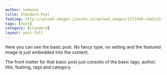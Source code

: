 ```yaml
---
author: someone
title: Standard Post
featimg: http://upload-images.jianshu.io/upload_images/1271438-c9a2c15f26c9aafe.jpg?imageMogr2/auto-orient/strip%7CimageView2/2/w/1240
tags: [text]
category: [standard]
layout: post-full
---
```

Here you can see the basic post. No fancy type, no setting and the featured image is just embedded into the content.

The front matter for that basic post just consists of the basic tags, author, title, featimg, tags and category.